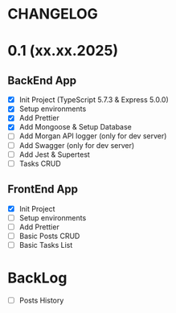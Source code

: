 # CHANGELOG

# 0.1 (xx.xx.2025)

## BackEnd App

- [x] Init Project (TypeScript 5.7.3 & Express 5.0.0)
- [x] Setup environments
- [x] Add Prettier
- [x] Add Mongoose & Setup Database
- [ ] Add Morgan API logger (only for dev server)
- [ ] Add Swagger (only for dev server)
- [ ] Add Jest & Supertest
- [ ] Tasks CRUD

## FrontEnd App

- [x] Init Project
- [ ] Setup environments
- [ ] Add Prettier
- [ ] Basic Posts CRUD
- [ ] Basic Tasks List

# BackLog

- [ ] Posts History
